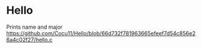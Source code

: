 # Hello
 Prints name and major
https://github.com/Cocu11/Hello/blob/66d732f781963665efeef7d54c856e26a4c02f27/hello.c